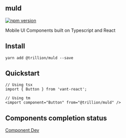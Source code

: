 ## **muld**

[![npm version](https://img.shields.io/npm/v/@trillion/muld.svg?style=flat-square)](https://img.shields.io/npm/v/@trillion/muld.svg?style=flat-square)

Mobile UI Components built on Typescript and React


## **Install**

```
yarn add @trillion/muld --save
```

## **Quickstart**

```
// Using tsx
import { Button } from 'vant-react';

// Using tm
<import component="Button" from="@trillion/muld" />
```

## **Components completion status**

[Component Dev](https://github.com/mulcloud/muld/projects/1)

